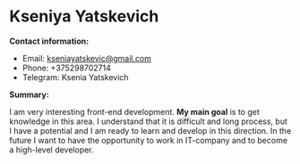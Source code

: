 # Kseniya Yatskevich

**Contact information:**
* Email: kseniayatskevic@gmail.com
* Phone: +375298702714
* Telegram: Ksenia Yatskevich

**Summary:**

I am very interesting front-end development. **My main goal** is to get knowledge in this area. I understand that it is difficult and long process, but I have a potential and I am ready to learn and develop in this direction.  In the future I  want to have the opportunity to work in IT-company and  to become a high-level developer.

